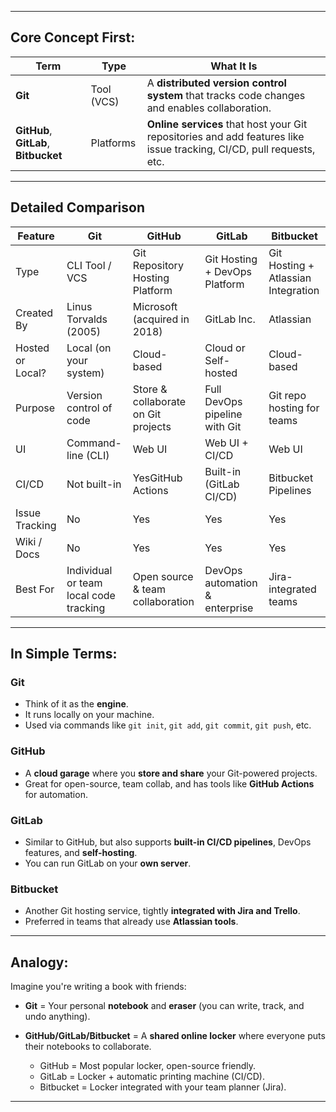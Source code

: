 
---

## Core Concept First:

| Term                                  | Type       | What It Is                                                                                                           |
| ------------------------------------- | ---------- | -------------------------------------------------------------------------------------------------------------------- |
| **Git**                               | Tool (VCS) | A **distributed version control system** that tracks code changes and enables collaboration.                         |
| **GitHub**, **GitLab**, **Bitbucket** | Platforms  | **Online services** that host your Git repositories and add features like issue tracking, CI/CD, pull requests, etc. |

---

## Detailed Comparison

| Feature          | **Git**                                | **GitHub**                          | **GitLab**                     | **Bitbucket**                       |
| ---------------- | -------------------------------------- | ----------------------------------- | ------------------------------ | ----------------------------------- |
| Type             | CLI Tool / VCS                         | Git Repository Hosting Platform     | Git Hosting + DevOps Platform  | Git Hosting + Atlassian Integration |
| Created By       | Linus Torvalds (2005)                  | Microsoft (acquired in 2018)        | GitLab Inc.                    | Atlassian                           |
| Hosted or Local? | Local (on your system)                 | Cloud-based                         | Cloud or Self-hosted           | Cloud-based                         |
| Purpose          | Version control of code                | Store & collaborate on Git projects | Full DevOps pipeline with Git  | Git repo hosting for teams          |
| UI               | Command-line (CLI)                     | Web UI                              | Web UI + CI/CD                 | Web UI                              |
| CI/CD            | Not built-in                         | YesGitHub Actions                    | Built-in (GitLab CI/CD)      | Bitbucket Pipelines               |
| Issue Tracking   | No                                     | Yes                                   | Yes                             | Yes                                  |
| Wiki / Docs      | No                                     | Yes                                   | Yes                             | Yes                                   |
| Best For         | Individual or team local code tracking | Open source & team collaboration    | DevOps automation & enterprise | Jira-integrated teams               |

---

## In Simple Terms:

### **Git**

* Think of it as the **engine**.
* It runs locally on your machine.
* Used via commands like `git init`, `git add`, `git commit`, `git push`, etc.

###  **GitHub**

* A **cloud garage** where you **store and share** your Git-powered projects.
* Great for open-source, team collab, and has tools like **GitHub Actions** for automation.

### **GitLab**

* Similar to GitHub, but also supports **built-in CI/CD pipelines**, DevOps features, and **self-hosting**.
* You can run GitLab on your **own server**.

###  **Bitbucket**

* Another Git hosting service, tightly **integrated with Jira and Trello**.
* Preferred in teams that already use **Atlassian tools**.

---

## Analogy:

Imagine you're writing a book with friends:

* **Git** = Your personal **notebook** and **eraser** (you can write, track, and undo anything).
* **GitHub/GitLab/Bitbucket** = A **shared online locker** where everyone puts their notebooks to collaborate.

  * GitHub = Most popular locker, open-source friendly.
  * GitLab = Locker + automatic printing machine (CI/CD).
  * Bitbucket = Locker integrated with your team planner (Jira).

---

